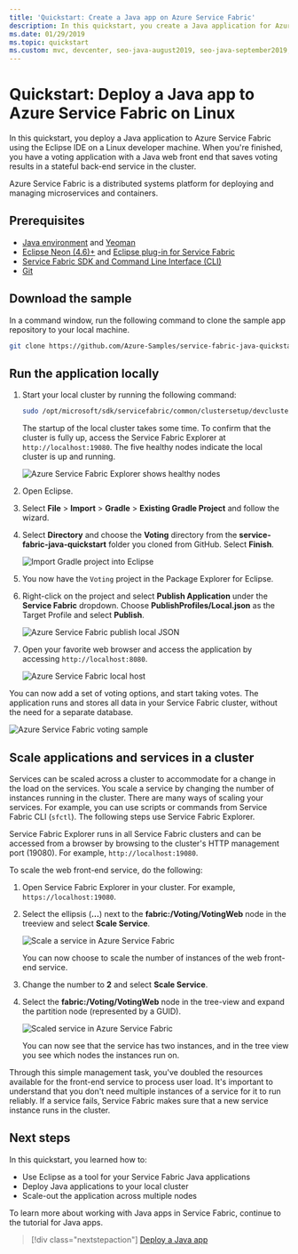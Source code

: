 ```yaml
---
title: 'Quickstart: Create a Java app on Azure Service Fabric'
description: In this quickstart, you create a Java application for Azure using a Service Fabric reliable services sample application.
ms.date: 01/29/2019
ms.topic: quickstart
ms.custom: mvc, devcenter, seo-java-august2019, seo-java-september2019, devx-track-java, mode-api, e2e-aks, intro-quickstart
---
```

# Quickstart:  Deploy a Java app to Azure Service Fabric on Linux

In this quickstart, you deploy a Java application to Azure Service Fabric using the Eclipse IDE on a Linux developer machine. When you're finished, you have a voting application with a Java web front end that saves voting results in a stateful back-end service in the cluster.

Azure Service Fabric is a distributed systems platform for deploying and managing microservices and containers.

## Prerequisites

- [Java environment](./service-fabric-get-started-linux.md#set-up-java-development) and [Yeoman](./service-fabric-get-started-linux.md#set-up-yeoman-generators-for-containers-and-guest-executables)
- [Eclipse Neon (4.6)+](https://www.eclipse.org/downloads/packages/) and [Eclipse plug-in for Service Fabric](./service-fabric-get-started-linux.md#install-the-eclipse-plug-in-optional)
- [Service Fabric SDK and Command Line Interface (CLI)](./service-fabric-get-started-linux.md#installation-methods)
- [Git](https://git-scm.com/downloads)

## Download the sample

In a command window, run the following command to clone the sample app repository to your local machine.

```bash
git clone https://github.com/Azure-Samples/service-fabric-java-quickstart.git
```

## Run the application locally

1. Start your local cluster by running the following command:

    ```bash
    sudo /opt/microsoft/sdk/servicefabric/common/clustersetup/devclustersetup.sh
    ```
    The startup of the local cluster takes some time. To confirm that the cluster is fully up, access the Service Fabric Explorer at `http://localhost:19080`. The five healthy nodes indicate the local cluster is up and running.

    ![Azure Service Fabric Explorer shows healthy nodes](./media/service-fabric-quickstart-java/service-fabric-explorer-healthy-nodes.png)

2. Open Eclipse.
3. Select **File** > **Import** > **Gradle** > **Existing Gradle Project** and follow the wizard.
4. Select **Directory** and choose the **Voting** directory from the **service-fabric-java-quickstart** folder you cloned from GitHub. Select **Finish**.

    ![Import Gradle project into Eclipse](./media/service-fabric-quickstart-java/eclipse-import-gradle-project.png)

5. You now have the `Voting` project in the Package Explorer for Eclipse.
6. Right-click on the project and select **Publish Application** under the **Service Fabric** dropdown. Choose **PublishProfiles/Local.json** as the Target Profile and select **Publish**.

    ![Azure Service Fabric publish local JSON](./media/service-fabric-quickstart-java/service-fabric-publish-local-json.png)

7. Open your favorite web browser and access the application by accessing `http://localhost:8080`.

    ![Azure Service Fabric local host](./media/service-fabric-quickstart-java/service-fabric-local-host.png)

You can now add a set of voting options, and start taking votes. The application runs and stores all data in your Service Fabric cluster, without the need for a separate database.

![Azure Service Fabric voting sample](./media/service-fabric-quickstart-java/service-fabric-voting-sample.png)

## Scale applications and services in a cluster

Services can be scaled across a cluster to accommodate for a change in the load on the services. You scale a service by changing the number of instances running in the cluster. There are many ways of scaling your services. For example, you can use scripts or commands from Service Fabric CLI (`sfctl`). The following steps use Service Fabric Explorer.

Service Fabric Explorer runs in all Service Fabric clusters and can be accessed from a browser by browsing to the cluster's HTTP management port (19080). For example, `http://localhost:19080`.

To scale the web front-end service, do the following:

1. Open Service Fabric Explorer in your cluster. For example, `https://localhost:19080`.
2. Select the ellipsis (**...**) next to the **fabric:/Voting/VotingWeb** node in the treeview and select **Scale Service**.

    ![Scale a service in Azure Service Fabric](./media/service-fabric-quickstart-java/service-fabric-scale-service.png)

    You can now choose to scale the number of instances of the web front-end service.

3. Change the number to **2** and select **Scale Service**.
4. Select the **fabric:/Voting/VotingWeb** node in the tree-view and expand the partition node (represented by a GUID).

    ![Scaled service in Azure Service Fabric](./media/service-fabric-quickstart-java/service-fabric-explorer-service-scaled.png)

    You can now see that the service has two instances, and in the tree view you see which nodes the instances run on.

Through this simple management task, you've doubled the resources available for the front-end service to process user load. It's important to understand that you don't need multiple instances of a service for it to run reliably. If a service fails, Service Fabric makes sure that a new service instance runs in the cluster.

## Next steps

In this quickstart, you learned how to:

* Use Eclipse as a tool for your Service Fabric Java applications
* Deploy Java applications to your local cluster
* Scale-out the application across multiple nodes

To learn more about working with Java apps in Service Fabric, continue to the tutorial for Java apps.

> [!div class="nextstepaction"]
> [Deploy a Java app](./service-fabric-tutorial-create-java-app.md)

